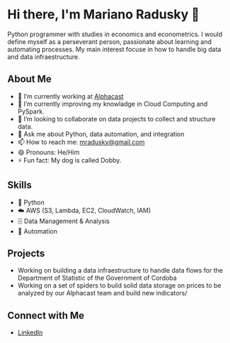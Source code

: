 # Hi there, I'm Mariano Radusky 👋

Python programmer with studies in economics and econometrics. I would define myself as a perseverant person, passionate about learning and automating processes. My main interest focuse in how to handle big data and data infraestructure.

## About Me
- 🔭 I’m currently working at [Alphacast](https://alphacast.io)
- 🌱 I’m currently improving my knowladge in Cloud Computing and PySpark.
- 👯 I’m looking to collaborate on data projects to collect and structure data.
- 💬 Ask me about Python, data automation, and integration
- 📫 How to reach me: mradusky@gmail.com
- 😄 Pronouns: He/Him
- ⚡ Fun fact: My dog is called Dobby.

## Skills
- 🐍 Python
- ☁️ AWS (S3, Lambda, EC2, CloudWatch, IAM)
- 🗄️ Data Management & Analysis
- 🔄 Automation

## Projects
- Working on building a data infraestructure to handle data flows for the Department of Statistic of the Government of Cordoba
- Working on a set of spiders to build solid data storage on prices to be analyzed by our Alphacast team and build new indicators/

## Connect with Me
- [LinkedIn](https://www.linkedin.com/in/mariano-radusky/)
